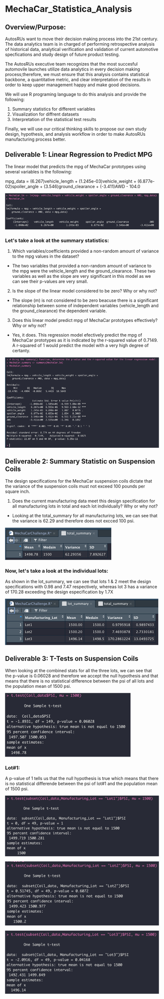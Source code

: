 # MechaCar_Statistica_Analysis

## Overview/Purpose:
AutosRUs want to move their decision making process into the 21st century. The data analytics team is in charged of performing retrospective analysis of historical data, analytical verification and validation of current automotive specfications and study design of future product testing.

The AutosRUs executive team recognizes that the most succesful automovile launches utilize data analytics in every decision making process;therefore, we must ensure that this analysis contains statistical backbone, a quantitative metric, and clear interpretation of the results in order to keep upper management happy and make good decisions.

We will use R programing language to do this analysis and provide the following:
1. Summary statistics for different variables
2. Visualization for diffrent datasets
3. Interpretation of the statistical test results

Finally, we will use our critical thinking skills to propose our own study design, hypothesis, and analysis workflow in order to make AutosRUs manufacturing process better.

## Deliverable 1: Linear Regression to Predict MPG
The linear model that predicts the mpg of MechaCar prototypes using several variables is the following:

mpg_data =  (6.267)vehicle_length + (1.245e-03)vehicle_weight + (6.877e-02)spoiler_angle + (3.546)ground_clearance + (-3.411)AWD - 104.0

![linear_regression.png](https://github.com/LucyPill/MechaCar_Statistica_Analysis/blob/main/Images/linear_regression.png)


### Let's take a look at the summary statistics: 

1. Which variables/coefficients provided a non-random amount of variance to the mpg values in the dataset?
* The two variables that provided a non-random amount of variance to the mpg were the vehicle_length and the ground_clearance. These two variables as well as the slope are very significant in this model as we can see their p-values are very small.

2. Is the slope of the linear model considered to be zero? Why or why not?
* The slope (m) is not considered to be zero beacuse there is a significant relationship between some of independent variables (vehicle_length and the ground_clearance) the dependent variable.

3. Does this linear model predict mpg of MechaCar prototypes effectively? Why or why not?
* Yes, it does. This regression model efectively predict the mpg of MechaCar prototypes as it is indicated by the r-squared value of 0.7149. A r-squared of 1 would predict the model with a very high degree of certanty.

![lm_summary_stats.png](https://github.com/LucyPill/MechaCar_Statistica_Analysis/blob/main/Images/lm_summary_stats.png)

## Deliverable 2: Summary Statistic on Suspension Coils
The design specifications for the MechaCar suspension coils dictate that the variance of the suspension coils must not exceed 100 pounds per square inch.

1. Does the current manufacturing data meet this design specification for all manufacturing lots in total and each lot individually? Why or why not?
* Looking at the total_summary for all manufacturing lots, we can see that the variance is 62.29 and therefore does not excced 100 psi.

![total_summary_del2.png](https://github.com/LucyPill/MechaCar_Statistica_Analysis/blob/main/Images/total_summary_del2.png)

### Now, let's take a look at the individual lots:
As shown in the lot_summary, we can see that lots 1 & 2 meet the design specifications with 0.98 and 7.47 respectively, whereas lot 3 has a variance of 170.28 exceeding the design especification by 1.7X

![lot_summary_del2.png](https://github.com/LucyPill/MechaCar_Statistica_Analysis/blob/main/Images/lot_summary_del2.png)

## Deliverable 3: T-Tests on Suspension Coils

When looking at the combined stats for all the three lots, we can see that the p-value is 0.06028 and therefore we accept the null hypothesis and that means that there is no statistical difference between the psi of all lots and the population mean of 1500 psi.

![three_lots_del3.png](https://github.com/LucyPill/MechaCar_Statistica_Analysis/blob/main/Images/three_lots_del3.png)

### Lot#1:
A p-value of 1 tells us that the null hypothesis is true which means that there is no statistical differende between the psi of lot#1 and the population mean of 1500 psi.

![t-test_lot1_del3.png](https://github.com/LucyPill/MechaCar_Statistica_Analysis/blob/main/Images/t-tes_lot1_del3.png)

![t-test_lot2_del3.png](https://github.com/LucyPill/MechaCar_Statistica_Analysis/blob/main/Images/t-test_lot2_del3.png)

![t-test_lot3_del3.png](https://github.com/LucyPill/MechaCar_Statistica_Analysis/blob/main/Images/t-test_lot3_del3.png)

